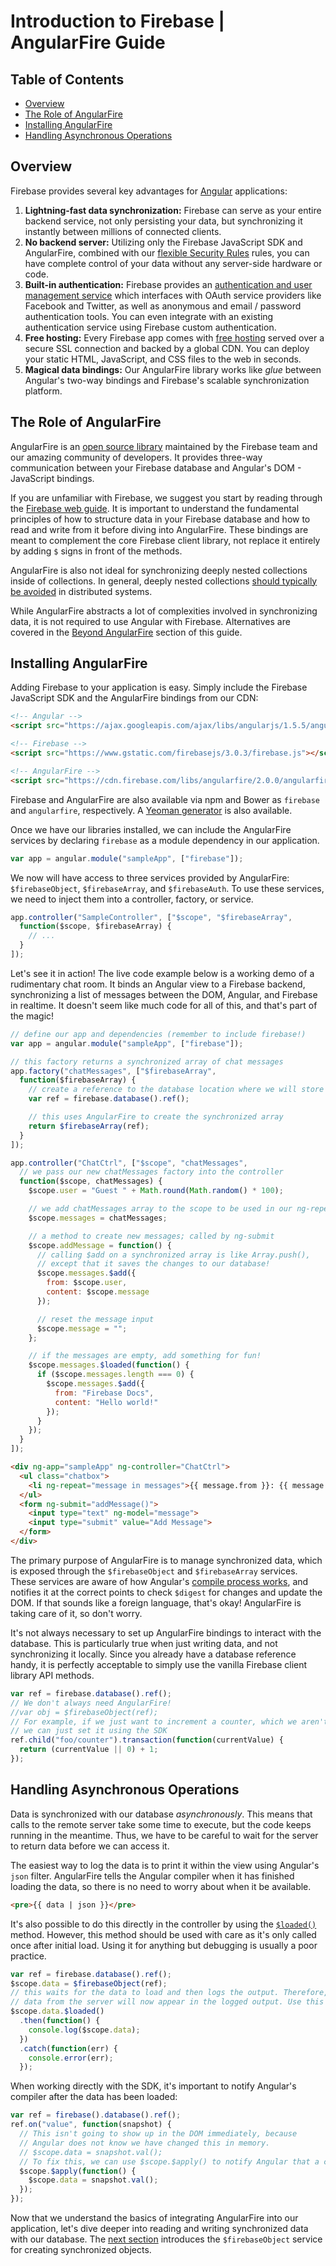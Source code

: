 # Introduction to Firebase | AngularFire Guide

## Table of Contents

* [Overview](#overview)
* [The Role of AngularFire](#the-role-of-angularfire)
* [Installing AngularFire](#installing-angularfire)
* [Handling Asynchronous Operations](#handling-asynchronous-operations)


## Overview

Firebase provides several key advantages for [Angular](https://angular.io/) applications:

1. **Lightning-fast data synchronization:** Firebase can serve as your entire backend service, not
   only persisting your data, but synchronizing it instantly between millions of connected clients.
2. **No backend server:** Utilizing only the Firebase JavaScript SDK and AngularFire, combined with
   our [flexible Security Rules](https://firebase.google.com/docs/database/security/) rules, you can
   have complete control of your data without any server-side hardware or code.
3. **Built-in authentication:** Firebase provides an [authentication and user management
   service](https://firebase.google.com/docs/auth/) which interfaces with OAuth service
   providers like Facebook and Twitter, as well as anonymous and email / password authentication
   tools. You can even integrate with an existing authentication service using Firebase custom
   authentication.
4. **Free hosting:** Every Firebase app comes with [free hosting](https://firebase.google.com/docs/hosting/)
   served over a secure SSL connection and backed by a global CDN. You can deploy your static HTML,
   JavaScript, and CSS files to the web in seconds.
5. **Magical data bindings:** Our AngularFire library works like *glue* between Angular's two-way
   bindings and Firebase's scalable synchronization platform.


## The Role of AngularFire

AngularFire is an [open source library](https://github.com/firebase/angularfire) maintained by the
Firebase team and our amazing community of developers. It provides three-way communication between
your Firebase database and Angular's DOM - JavaScript bindings.

If you are unfamiliar with Firebase, we suggest you start by reading through the [Firebase web
guide](https://firebase.google.com/docs/database/web/start). It is important to understand the
fundamental principles of how to structure data in your Firebase database and how to read and write
from it before diving into AngularFire. These bindings are meant to complement the core Firebase
client library, not replace it entirely by adding `$` signs in front of the methods.

AngularFire is also not ideal for synchronizing deeply nested collections inside of collections. In
general, deeply nested collections [should typically be avoided](https://firebase.google.com/docs/database/web/structure-data)
in distributed systems.

While AngularFire abstracts a lot of complexities involved in synchronizing data, it is not required
to use Angular with Firebase. Alternatives are covered in the [Beyond AngularFire](./beyond-angularfire.md)
section of this guide.


## Installing AngularFire

Adding Firebase to your application is easy. Simply include the Firebase JavaScript SDK and the
AngularFire bindings from our CDN:

```html
<!-- Angular -->
<script src="https://ajax.googleapis.com/ajax/libs/angularjs/1.5.5/angular.min.js"></script>

<!-- Firebase -->
<script src="https://www.gstatic.com/firebasejs/3.0.3/firebase.js"></script>

<!-- AngularFire -->
<script src="https://cdn.firebase.com/libs/angularfire/2.0.0/angularfire.min.js"></script>
```

Firebase and AngularFire are also available via npm and Bower as `firebase` and `angularfire`,
respectively. A [Yeoman generator](https://github.com/firebase/generator-angularfire) is also
available.

Once we have our libraries installed, we can include the AngularFire services by declaring
`firebase` as a module dependency in our application.

```js
var app = angular.module("sampleApp", ["firebase"]);
```

We now will have access to three services provided by AngularFire: `$firebaseObject`,
`$firebaseArray`, and `$firebaseAuth`. To use these services, we need to inject them into a
controller, factory, or service.

```js
app.controller("SampleController", ["$scope", "$firebaseArray",
  function($scope, $firebaseArray) {
    // ...
  }
]);
```

Let's see it in action! The live code example below is a working demo of a rudimentary chat room.
It binds an Angular view to a Firebase backend, synchronizing a list of messages between the DOM,
Angular, and Firebase in realtime. It doesn't seem like much code for all of this, and that's part
of the magic!

```js
// define our app and dependencies (remember to include firebase!)
var app = angular.module("sampleApp", ["firebase"]);

// this factory returns a synchronized array of chat messages
app.factory("chatMessages", ["$firebaseArray",
  function($firebaseArray) {
    // create a reference to the database location where we will store our data
    var ref = firebase.database().ref();

    // this uses AngularFire to create the synchronized array
    return $firebaseArray(ref);
  }
]);

app.controller("ChatCtrl", ["$scope", "chatMessages",
  // we pass our new chatMessages factory into the controller
  function($scope, chatMessages) {
    $scope.user = "Guest " + Math.round(Math.random() * 100);

    // we add chatMessages array to the scope to be used in our ng-repeat
    $scope.messages = chatMessages;

    // a method to create new messages; called by ng-submit
    $scope.addMessage = function() {
      // calling $add on a synchronized array is like Array.push(),
      // except that it saves the changes to our database!
      $scope.messages.$add({
        from: $scope.user,
        content: $scope.message
      });

      // reset the message input
      $scope.message = "";
    };

    // if the messages are empty, add something for fun!
    $scope.messages.$loaded(function() {
      if ($scope.messages.length === 0) {
        $scope.messages.$add({
          from: "Firebase Docs",
          content: "Hello world!"
        });
      }
    });
  }
]);
```

```html
<div ng-app="sampleApp" ng-controller="ChatCtrl">
  <ul class="chatbox">
    <li ng-repeat="message in messages">{{ message.from }}: {{ message.content }}</li>
  </ul>
  <form ng-submit="addMessage()">
    <input type="text" ng-model="message">
    <input type="submit" value="Add Message">
  </form>
</div>
```

The primary purpose of AngularFire is to manage synchronized data, which is exposed through the
`$firebaseObject` and `$firebaseArray` services. These services are aware of how Angular's
[compile process works](https://docs.angularjs.org/guide/compiler), and notifies it at the correct
points to check `$digest` for changes and update the DOM. If that sounds like a foreign language,
that's okay! AngularFire is taking care of it, so don't worry.

It's not always necessary to set up AngularFire bindings to interact with the database. This is
particularly true when just writing data, and not synchronizing it locally. Since you already have
a database reference handy, it is perfectly acceptable to simply use the vanilla Firebase client
library API methods.

```js
var ref = firebase.database().ref();
// We don't always need AngularFire!
//var obj = $firebaseObject(ref);
// For example, if we just want to increment a counter, which we aren't displaying locally,
// we can just set it using the SDK
ref.child("foo/counter").transaction(function(currentValue) {
  return (currentValue || 0) + 1;
});
```


## Handling Asynchronous Operations

Data is synchronized with our database *asynchronously*. This means that calls to the remote server
take some time to execute, but the code keeps running in the meantime. Thus, we have to be careful
to wait for the server to return data before we can access it.

The easiest way to log the data is to print it within the view using Angular's `json` filter.
AngularFire tells the Angular compiler when it has finished loading the data, so there is no need to
worry about when it be available.

```html
<pre>{{ data | json }}</pre>
```

It's also possible to do this directly in the controller by using the
[`$loaded()`](/docs/reference.md#loaded) method.
However, this method should be used with care as it's only called once after initial load. Using it
for anything but debugging is usually a poor practice.

```js
var ref = firebase.database().ref();
$scope.data = $firebaseObject(ref);
// this waits for the data to load and then logs the output. Therefore,
// data from the server will now appear in the logged output. Use this with care!
$scope.data.$loaded()
  .then(function() {
    console.log($scope.data);
  })
  .catch(function(err) {
    console.error(err);
  });
```

When working directly with the SDK, it's important to notify Angular's compiler after the data has
been loaded:

```js
var ref = firebase().database().ref();
ref.on("value", function(snapshot) {
  // This isn't going to show up in the DOM immediately, because
  // Angular does not know we have changed this in memory.
  // $scope.data = snapshot.val();
  // To fix this, we can use $scope.$apply() to notify Angular that a change occurred.
  $scope.$apply(function() {
    $scope.data = snapshot.val();
  });
});
```

Now that we understand the basics of integrating AngularFire into our application, let's dive deeper
into reading and writing synchronized data with our database. The
[next section](synchronized-objects.md) introduces the `$firebaseObject` service for creating
synchronized objects.
